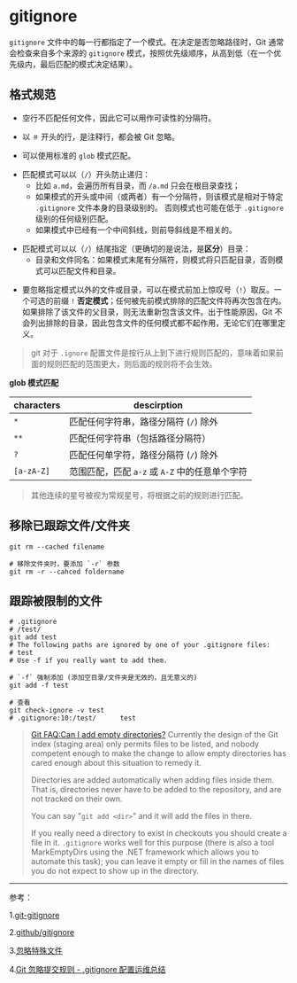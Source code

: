 # gitignore

`gitignore` 文件中的每一行都指定了一个模式。在决定是否忽略路径时，Git 通常会检查来自多个来源的 `gitignore` 模式，按照优先级顺序，从高到低（在一个优先级内，最后匹配的模式决定结果）。

## 格式规范

- 空行不匹配任何文件，因此它可以用作可读性的分隔符。
+ 以 `＃` 开头的行，是注释行，都会被 Git 忽略。
- 可以使用标准的 `glob` 模式匹配。
+ 匹配模式可以以（`/`）开头防止递归：
  - 比如 `a.md`，会遍历所有目录，而 `/a.md` 只会在根目录查找；
  + 如果模式的开头或中间（或两者）有一个分隔符，则该模式是相对于特定 `.gitignore` 文件本身的目录级别的。 否则模式也可能在低于 `.gitignore` 级别的任何级别匹配。
  - 如果模式中已经有一个中间斜线，则前导斜线是不相关的。
- 匹配模式可以以（`/`）结尾指定（更确切的是说法，是**区分**）目录：
  + 目录和文件同名：如果模式末尾有分隔符，则模式将只匹配目录，否则模式可以匹配文件和目录。
+ 要忽略指定模式以外的文件或目录，可以在模式前加上惊叹号（`!`）取反。一个可选的前缀 `!`  **否定模式**；任何被先前模式排除的匹配文件将再次包含在内。如果排除了该文件的父目录，则无法重新包含该文件。出于性能原因，Git 不会列出排除的目录，因此包含文件的任何模式都不起作用，无论它们在哪里定义。

> git 对于 `.ignore` 配置文件是按行从上到下进行规则匹配的，意味着如果前面的规则匹配的范围更大，则后面的规则将不会生效。

**glob 模式匹配**

| characters | descirption                                    |
| ---------- | ---------------------------------------------- |
| `*`        | 匹配任何字符串，路径分隔符 (`/`) 除外          |
| `**`       | 匹配任何字符串（包括路径分隔符）               |
| `?`        | 匹配任何单字符，路径分隔符 (`/`) 除外          |
| `[a-zA-Z]` | 范围匹配，匹配 `a-z` 或 `A-Z` 中的任意单个字符 |

> 其他连续的星号被视为常规星号，将根据之前的规则进行匹配。

## 移除已跟踪文件/文件夹

```shell
git rm --cached filename

# 移除文件夹时，要添加 `-r` 参数
git rm -r --cahced foldername
```

## 跟踪被限制的文件

```shell
# .gitignore
# /test/
git add test
# The following paths are ignored by one of your .gitignore files:
# test
# Use -f if you really want to add them.

# `-f` 强制添加 (添加空目录/文件夹是无效的，且无意义的)
git add -f test

# 查看
git check-ignore -v test
# .gitignore:10:/test/      test
```

> [Git FAQ:Can I add empty directories?](https://git.wiki.kernel.org/index.php/GitFaq#Can_I_add_empty_directories.3F)
> Currently the design of the Git index (staging area) only permits files to be listed, and nobody competent enough to make the change to allow empty directories has cared enough about this situation to remedy it.
>
> Directories are added automatically when adding files inside them. That is, directories never have to be added to the repository, and are not tracked on their own.
>
> You can say "`git add <dir>`" and it will add the files in there.
>
> If you really need a directory to exist in checkouts you should create a file in it. `.gitignore` works well for this purpose (there is also a tool MarkEmptyDirs using the .NET framework which allows you to automate this task); you can leave it empty or fill in the names of files you do not expect to show up in the directory.

---

参考：

1.[git-gitignore](https://git-scm.com/docs/gitignore/en)

2.[github/gitignore](https://github.com/github/gitignore)

3.[忽略特殊文件](https://www.liaoxuefeng.com/wiki/896043488029600/900004590234208)

4.[Git 忽略提交规则 - .gitignore 配置运维总结](https://www.cnblogs.com/kevingrace/p/5690241.html)
